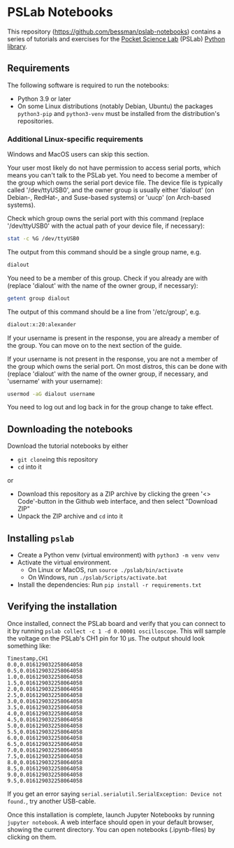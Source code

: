 # PSLab Notebooks

This repository (https://github.com/bessman/pslab-notebooks) contains a series
of tutorials and exercises for the [Pocket Science Lab](https://pslab.io)
(PSLab) [Python library](https://github.com/fossasia/pslab-python).

## Requirements

The following software is required to run the notebooks:

- Python 3.9 or later
- On some Linux distributions (notably Debian, Ubuntu) the packages
  `python3-pip` and `python3-venv` must be installed from the distribution's
  repositories.

### Additional Linux-specific requirements

Windows and MacOS users can skip this section.

Your user most likely do not have permission to access serial ports, which
means you can't talk to the PSLab yet. You need to become a member of the
group which owns the serial port device file. The device file is typically
called '/dev/ttyUSB0', and the owner group is usually either 'dialout' (on
Debian-, RedHat-, and Suse-based systems) or 'uucp' (on Arch-based systems).

Check which group owns the serial port with this command (replace
'/dev/ttyUSB0' with the actual path of your device file, if necessary):

```bash
stat -c %G /dev/ttyUSB0
```

The output from this command should be a single group name, e.g.

```bash
dialout
```

You need to be a member of this group. Check if you already are with (replace
'dialout' with the name of the owner group, if necessary):

```bash
getent group dialout
```

The output of this command should be a line from '/etc/group', e.g.

```bash
dialout:x:20:alexander
```

If your username is present in the response, you are already a member of the
group. You can move on to the next section of the guide.

If your username is not present in the response, you are not a member of the
group which owns the serial port. On most distros, this can be done with
(replace 'dialout' with the name of the owner group, if necessary, and
'username' with your username):

```bash
usermod -aG dialout username
```

You need to log out and log back in for the group change to take effect.

## Downloading the notebooks

Download the tutorial notebooks by either

- `git clone`ing this repository
- `cd` into it

or

- Download this repository as a ZIP archive by clicking the green
  '<> Code'-button in the Github web interface, and then select "Download ZIP"
- Unpack the ZIP archive and `cd` into it

## Installing `pslab`

- Create a Python venv (virtual environment) with `python3 -m venv venv`
- Activate the virtual environment.
  - On Linux or MacOS, run `source ./pslab/bin/activate`
  - On Windows, run `./pslab/Scripts/activate.bat`
- Install the dependencies: Run `pip install -r requirements.txt`

## Verifying the installation

Once installed, connect the PSLab board and verify that you can connect to it
by running `pslab collect -c 1 -d 0.00001 oscilloscope`. This will sample the
voltage on the PSLab's CH1 pin for 10 µs. The output should look something
like:

```
Timestamp,CH1
0.0,0.016129032258064058
0.5,0.016129032258064058
1.0,0.016129032258064058
1.5,0.016129032258064058
2.0,0.016129032258064058
2.5,0.016129032258064058
3.0,0.016129032258064058
3.5,0.016129032258064058
4.0,0.016129032258064058
4.5,0.016129032258064058
5.0,0.016129032258064058
5.5,0.016129032258064058
6.0,0.016129032258064058
6.5,0.016129032258064058
7.0,0.016129032258064058
7.5,0.016129032258064058
8.0,0.016129032258064058
8.5,0.016129032258064058
9.0,0.016129032258064058
9.5,0.016129032258064058
```

If you get an error saying
`serial.serialutil.SerialException: Device not found.`, try another USB-cable.

Once this installation is complete, launch Jupyter Notebooks by running
`jupyter notebook`. A web interface should open in your default browser,
showing the current directory. You can open notebooks (.ipynb-files) by
clicking on them.
